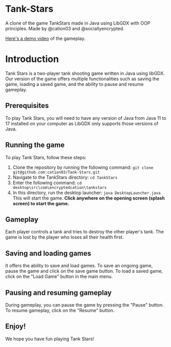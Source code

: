 # Tank-Stars
A clone of the game TankStars made in Java using LibGDX with OOP principles. Made by @cation03 and @sociallyencrypted.

[Here's a demo video](https://youtu.be/RyV8oWRethE) of the gameplay.

# Introduction
Tank Stars is a two-player tank shooting game written in Java using libGDX. Our version of the game offers multiple functionalities such as saving the game, loading a saved game, and the ability to pause and resume gameplay.
## Prerequisites
To play Tank Stars, you will need to have any version of Java from Java 11 to 17 installed on your computer as LibGDX only supports those versions of Java.
## Running the game
To play Tank Stars, follow these steps:
1. Clone the repository by running the following command:
  `git clone git@github.com:cation03/Tank-Stars.git`
2. Navigate to the TankStars directory:
  ```cd TankStars```
3. Enter the following command:
  `cd desktop\src\com\encryptedcation\tankstars`
4. In this directory, run the desktop launcher:
  `java DesktopLauncher.java`
This will start the game. **Click anywhere on the opening screen (splash screen) to start the game.**
## Gameplay
Each player controls a tank and tries to destroy the other player's tank. The game is lost by the player who loses all their health first.
## Saving and loading games
It offers the ability to save and load games. To save an ongoing game, pause the game and click on the save game button. To load a saved game, click on the "Load Game" button in the main menu.
## Pausing and resuming gameplay
During gameplay, you can pause the game by pressing the "Pause" button. To resume gameplay, click on the "Resume" button.
## Enjoy!
We hope you have fun playing Tank Stars!
